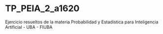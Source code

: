 # TP_PEIA_2_a1620
Ejercicio resueltos de la materia Probabilidad y Estadística para Inteligencia Artificial - UBA - FIUBA
